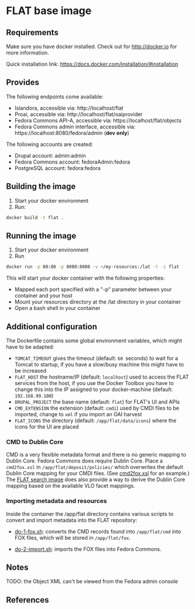 FLAT base image
===============

## Requirements ##
Make sure you have docker installed. Check out for http://docker.io for more 
information.

Quick installation link: https://docs.docker.com/installation/#installation

## Provides ##

The following endpoints come available:

 * Islandora, accessible via: http://localhost/flat
 * Proai, accessible via: http://localhost/flat/oaiprovider
 * Fedora Commons API-A, accessible via: https://localhost/flat/objects
 * Fedora Commons admin interface, accessible via: https://localhost:8080/fedora/admin (__dev only__)

The following accounts are created: 

 * Drupal account: admin:admin
 * Fedora Commons account: fedoraAdmin:fedora
 * PostgreSQL account: fedora:fedora

## Building the image ##

1. Start your docker environment
2. Run: 
```sh
docker build -t flat .
```

## Running the image ##

1. Start your docker environment
2. Run
```sh 
docker run -p 80:80 -p 8080:8080 -v ~/my-resources:/lat -t -i flat
```

This will start your docker container with the following properties:
- Mapped each port specified with a "-p" parameter between your container and your host
- Mount your resources directory at the /lat directory in your container
- Open a bash shell in your container

## Additional configuration ##

The Dockerfile contains some global environment variables, which might have to be adapted:
- ``TOMCAT_TIMEOUT`` gives the timeout (default: ``60 ``seconds) to wait for a Tomcat to startup, if you have a slow/busy machine this might have to be increased
- ``FLAT_HOST`` the hostname/IP (default: ``localhost``) used to access the FLAT services from the host, if you use the Docker Toolbox you have to change this into the IP assigned to your docker-machine (default: ``192.168.99.100``)
- ``DRUPAL_PROJECT`` the base name (default: ``flat``) for FLAT's UI and APIs 
- ``CMD_EXTENSION`` the extension (default: ``cmdi``) used by CMDI files to be imported, change to ``xml`` if you import an OAI harvest
- ``FLAT_ICONS`` the directory (default: ``/app/flat/data/icons``) where the icons for the UI are placed

### CMD to Dublin Core ###

CMD is a very flexible metadata format and there is no generic mapping to Dublin Core. Fedora Commons does require Dublin Core. Place a
``cmd2fox.xsl`` in ``/app/flat/deposit/policies/`` which overwrites the default Dublin Core mapping for your CMDI files. (See [cmd2fox.xsl](../add-imdi-conversion-to-flat/flat/cmd2fox.xsl) for an example.)
The [FLAT search image](../add-gsearch-to-flat) does also provide a way to derive the Dublin Core mapping based on the available VLO facet mappings.

### Importing metadata and resources ###

Inside the container the /app/flat directory contains various scripts to convert and import metadata into the FLAT repository:

- [do-1-fox.sh](flat/scripts/do-1-fox.sh): converts the CMD records found into `/app/flat/cmd` into FOX files, which will be stored in `/app/flat/fox`.

- [do-2-import.sh](flat/scripts/do-2-import.sh): imports the FOX files into Fedora Commons.

## Notes ##

TODO: the Object XML can't be viewed from the Fedora admin console

## References ##
